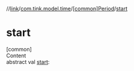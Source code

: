 //[link](../../index.md)/[com.tink.model.time](../index.md)/[[common]Period](index.md)/[start](start.md)



# start  
[common]  
Content  
abstract val [start](start.md): <ERROR CLASS>  



